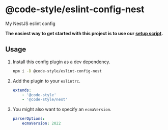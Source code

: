 # @code-style/eslint-config-nest

My NestJS eslint config

**The easiest way to get started with this project is to use our [setup script](https://www.npmjs.com/package/@code-style/create-configs).**

## Usage

1. Install this config plugin as a dev dependency.

    ```sh
    npm i -D @code-style/eslint-config-nest
    ```

1. Add the plugin to your `eslintrc`.

    ```yaml
    extends:
        - '@code-style'
        - '@code-style/nest'
    ```

1. You might also want to specify an `ecmaVersion`.

    ```yaml
    parserOptions:
        ecmaVersion: 2022
    ```
